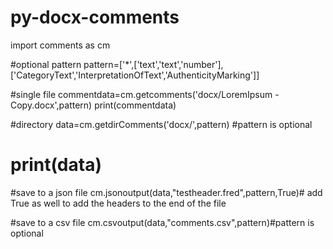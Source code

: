 # py-docx-comments

import comments as cm

#optional pattern
pattern=['*',['text','text','number'],['CategoryText','InterpretationOfText','AuthenticityMarking']]

#single file
commentdata=cm.getcomments('docx/LoremIpsum - Copy.docx',pattern)
print(commentdata)

#directory
data=cm.getdirComments('docx/',pattern) #pattern is optional
# print(data)

#save to a json file
cm.jsonoutput(data,"testheader.fred",pattern,True)# add True as well to add the headers to the end of the file

#save to a csv file
cm.csvoutput(data,"comments.csv",pattern)#pattern is optional

